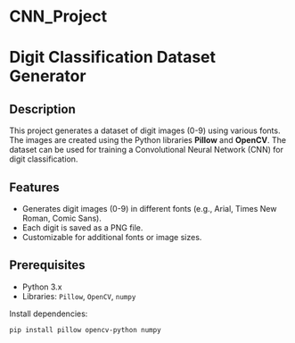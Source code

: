 # CNN_Project
# Digit Classification Dataset Generator

## Description
This project generates a dataset of digit images (0-9) using various fonts. The images are created using the Python libraries **Pillow** and **OpenCV**. The dataset can be used for training a Convolutional Neural Network (CNN) for digit classification.

## Features
- Generates digit images (0-9) in different fonts (e.g., Arial, Times New Roman, Comic Sans).
- Each digit is saved as a PNG file.
- Customizable for additional fonts or image sizes.

## Prerequisites
- Python 3.x
- Libraries: `Pillow`, `OpenCV`, `numpy`
  
Install dependencies:
```bash
pip install pillow opencv-python numpy

